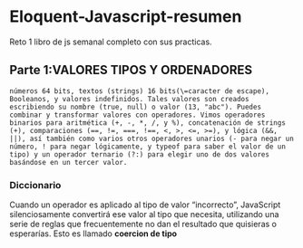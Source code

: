 # Eloquent-Javascript-resumen
Reto 1 libro de js semanal completo con sus practicas.

## Parte 1:VALORES TIPOS Y ORDENADORES

`números 64 bits, textos (strings) 16 bits(\=caracter de escape), Booleanos, y valores indefinidos.
Tales valores son creados escribiendo su nombre (true, null) o valor (13, "abc"). Puedes combinar y transformar valores con operadores. Vimos operadores binarios para aritmética (+, -, *, /, y %), concatenación de strings (+), comparaciones (==, !=, ===, !==, <, >, <=, >=), y lógica (&&, ||), así también como varios otros operadores unarios (- para negar un número, ! para negar lógicamente, y typeof para saber el valor de un tipo) y un operador ternario (?:) para elegir uno de dos valores basándose en un tercer valor.`

### Diccionario
Cuando un operador es aplicado al tipo de valor “incorrecto”, JavaScript silenciosamente convertirá ese valor al tipo que necesita, utilizando una serie de reglas que frecuentemente no dan el resultado que quisieras o esperarías. Esto es llamado **coercion de tipo**
